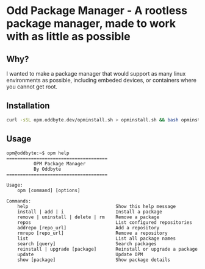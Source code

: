 # Odd Package Manager - A rootless package manager, made to work with as little as possible
## Why?
I wanted to make a package manager that would support as many linux environments as possible, including embeded devices, or containers where you cannot get root.
## Installation
```bash
curl -sSL opm.oddbyte.dev/opminstall.sh > opminstall.sh && bash opminstall.sh
```
## Usage
```
opm@oddbyte:~$ opm help
=====================================
          OPM Package Manager
          By Oddbyte
=====================================

Usage:
    opm [command] [options]

Commands:
    help                                Show this help message
    install | add | i                   Install a package
    remove | uninstall | delete | rm    Remove a package
    repos                               List configured repositories
    addrepo [repo_url]                  Add a repository
    rmrepo [repo_url]                   Remove a repository
    list                                List all package names
    search [query]                      Search packages
    reinstall | upgrade [package]       Reinstall or upgrade a package
    update                              Update OPM
    show [package]                      Show package details
```
